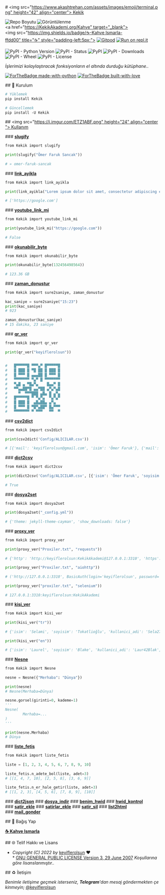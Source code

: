 # <img src="https://www.akashtrehan.com/assets/images/emoji/terminal.png" height="42" align="center"> Kekik 
  
 ![Repo Boyutu](https://img.shields.io/github/repo-size/keyiflerolsun/SpotifyTakipci) 
 ![Görüntülenme](https://hits.seeyoufarm.com/api/count/incr/badge.svg?url=https://github.com/keyiflerolsun/SpotifyTakipci&title=Görüntülenme) 
 <a href="https://KekikAkademi.org/Kahve" target="_blank"><img src="https://img.shields.io/badge/☕️-Kahve Ismarla-ffdd00" title="☕️" style="padding-left:5px;"></a> 
 [![Gitpod](https://img.shields.io/badge/Gitpod-Çalıştır-blue?logo=gitpod)](https://gitpod.io/#https://github.com/keyiflerolsun/SpotifyTakipci) 
 [![Run on repl.it](https://img.shields.io/badge/Replit-Çalıştır-green?logo=replit)](https://repl.it/github/keyiflerolsun/SpotifyTakipci) 
  
 ![PyPI - Python Version](https://img.shields.io/pypi/pyversions/Kekik) 
 ![PyPI - Status](https://img.shields.io/pypi/status/Kekik) 
 ![PyPI](https://img.shields.io/pypi/v/Kekik) 
 ![PyPI - Downloads](https://img.shields.io/pypi/dm/Kekik) 
 ![PyPI - Wheel](https://img.shields.io/pypi/wheel/Kekik) 
 ![PyPI - License](https://img.shields.io/pypi/l/Kekik) 
  
 *İşlerimizi kolaylaştıracak fonksiyonların el altında durduğu kütüphane..* 
  
 [![ForTheBadge made-with-python](http://ForTheBadge.com/images/badges/made-with-python.svg)](https://www.python.org/) 
 [![ForTheBadge built-with-love](http://ForTheBadge.com/images/badges/built-with-love.svg)](https://GitHub.com/keyiflerolsun/) 
  
 ## 🚀 Kurulum 
  
 ```bash 
 # Yüklemek 
 pip install Kekik 
  
 # Güncellemek 
 pip install -U Kekik 
 ``` 
  
 ## <img src="https://i.imgur.com/ETZ1ABF.png" height="24" align="center"> Kullanım 
  
 ### **[slugify](https://github.com/keyiflerolsun/Kekik/blob/main/Kekik/slugify.py)** 
 ```python 
 from Kekik import slugify 
  
 print(slugify("Ömer Faruk Sancak")) 
  
 # » omer-faruk-sancak 
 ``` 
  
 ### **[link_ayikla](https://github.com/keyiflerolsun/Kekik/blob/main/Kekik/link_islemleri.py)** 
 ```python 
 from Kekik import link_ayikla 
  
 print(link_ayikla("Lorem ipsum dolor sit amet, consectetur adipiscing elit. Praesent ornare nec turpis at mollis. Aenean iaculis metus libero, a rhoncus justo suscipit quis. Suspendisse sodales ante eros. Curabitur sagittis massa lacus, vel placerat turpis aliquet ac. Nulla porta cursus consequat. Etiam tristique vestibulum maximus. Vestibulum scelerisque vehicula ex, non feugiat eros placerat a. Cras eleifend cursus felis. Nullam pulvinar dictum purus, eu lobortis sapien posuere accumsan. Integer suscipit nisi diam, nec gravida eros malesuada a. Sed vestibulum sollicitudin ex ut volutpat. Phasellus non magna sed neque blandit vestibulum vitae nec ante. https://google.com Proin fringilla ligula nec metus sagittis venenatis.")) 
  
 # ['https://google.com'] 
 ``` 
  
 ### **[youtube_link_mi](https://github.com/keyiflerolsun/Kekik/blob/main/Kekik/link_islemleri.py)** 
 ```python 
 from Kekik import youtube_link_mi 
  
 print(youtube_link_mi("https://google.com")) 
  
 # False 
 ``` 
  
 ### **[okunabilir_byte](https://github.com/keyiflerolsun/Kekik/blob/main/Kekik/okunabilir_byte.py)** 
 ```python 
 from Kekik import okunabilir_byte 
  
 print(okunabilir_byte(132456498564)) 
  
 # 123.36 GB 
 ``` 
  
 ### **[zaman_donustur](https://github.com/keyiflerolsun/Kekik/blob/main/Kekik/zaman_donustur.py)** 
 ```python 
 from Kekik import sure2saniye, zaman_donustur 
  
 kac_saniye = sure2saniye("15:23") 
 print(kac_saniye) 
 # 923 
  
 zaman_donustur(kac_saniye) 
 # 15 dakika, 23 saniye 
 ``` 
  
 ### **[qr_ver](https://github.com/keyiflerolsun/Kekik/blob/main/Kekik/qr_ver.py)** 
 ```python 
 from Kekik import qr_ver 
  
 print(qr_ver("keyiflerolsun")) 
  
                           
 #   █▀▀▀▀▀█ ▀▀▀▄▀ █▀▀▀▀▀█   
 #   █ ███ █ ▀█ ██ █ ███ █   
 #   █ ▀▀▀ █ ▄▄▄██ █ ▀▀▀ █   
 #   ▀▀▀▀▀▀▀ ▀▄▀ █ ▀▀▀▀▀▀▀   
 #   ▀▄█ ▄ ▀█▄▀▄    █▄▄▀ █   
 #   ▀▀▄▄██▀█ ▄▄▀██ ▄▀▄▀▄█   
 #     ▀  ▀▀▀███ ▄█▄ █ ▄▀▄   
 #   █▀▀▀▀▀█ ▀ ▀▄▀▄  ▀▄▀▄▀   
 #   █ ███ █  ▄█▄██▄ ▄▀▄     
 #   █ ▀▀▀ █ ▀█▀▄██▀ █▄▀▀▀   
 #   ▀▀▀▀▀▀▀ ▀ ▀▀▀   ▀▀  ▀   
 ``` 
  
 ### **[csv2dict](https://github.com/keyiflerolsun/Kekik/blob/main/Kekik/csv2dict.py)** 
 ```python 
 from Kekik import csv2dict 
  
 print(csv2dict('Config/ALICILAR.csv')) 
  
 # [{'mail': 'keyiflerolsun@gmail.com', 'isim': 'Ömer Faruk'}, {'mail': 'bakalim@gmail.com', 'isim': ''}] 
 ``` 
  
 ### **[dict2csv](https://github.com/keyiflerolsun/Kekik/blob/main/Kekik/dict2csv.py)** 
 ```python 
 from Kekik import dict2csv 
  
 print(dict2csv('Config/ALICILAR.csv', [{'isim': 'Ömer Faruk', 'soyisim': 'Sancak'}, {'isim': 'Kekik', 'soyisim': 'Akademi'}])) 
  
 # True 
 ``` 
  
 ### **[dosya2set](https://github.com/keyiflerolsun/Kekik/blob/main/Kekik/dosya2set.py)** 
 ```python 
 from Kekik import dosya2set 
  
 print(dosya2set("_config.yml")) 
  
 # {'theme: jekyll-theme-cayman', 'show_downloads: false'} 
 ``` 
  
 ### **[proxy_ver](https://github.com/keyiflerolsun/Kekik/blob/main/Kekik/proxy_ver.py)** 
 ```python 
 from Kekik import proxy_ver 
  
 print(proxy_ver("Proxiler.txt", "requests")) 
  
 # {'http': 'http://keyiflerolsun:KekikAkademi@127.0.0.1:3310', 'https': 'http://keyiflerolsun:KekikAkademi@127.0.0.1:3310'} 
  
 print(proxy_ver("Proxiler.txt", "aiohttp")) 
  
 # ('http://127.0.0.1:3310', BasicAuth(login='keyiflerolsun', password='KekikAkademi', encoding='utf-8')) 
  
 print(proxy_ver("proxiler.txt", "selenium")) 
  
 # 127.0.0.1:3310:keyiflerolsun:KekikAkademi 
 ``` 
  
 ### **[kisi_ver](https://github.com/keyiflerolsun/Kekik/blob/main/Kekik/kisi_ver.py)** 
 ```python 
 from Kekik import kisi_ver 
  
 print(kisi_ver("tr")) 
  
 # {'isim': 'Selami', 'soyisim': 'Tokatlioğlu', 'kullanici_adi': 'Sela27Toka', 'biyografi': 'En bilge adamlar kendi yönlerini takip ederler.', 'profil_resmi': 'tmp/Sela27Toka.jpg'} 
  
 print(kisi_ver("en")) 
  
 # {'isim': 'Laurel', 'soyisim': 'Blake', 'kullanici_adi': 'Laur42Blak', 'biyografi': 'From little acorns mighty oaks do grow.', 'profil_resmi': 'tmp/Laur42Blak.jpg'} 
 ``` 
  
 ### **[Nesne](https://github.com/keyiflerolsun/Kekik/blob/main/Kekik/Nesne.py)** 
 ```python 
 from Kekik import Nesne 
  
 nesne = Nesne({"Merhaba": "Dünya"}) 
  
 print(nesne) 
 # Nesne(Merhaba=Dünya) 
  
 nesne.gorsel(girinti=0, kademe=1) 
 ''' 
 Nesne( 
         Merhaba=... 
 ) 
 ''' 
  
 print(nesne.Merhaba) 
 # Dünya 
 ``` 
  
 ### **[liste_fetis](https://github.com/keyiflerolsun/Kekik/blob/main/Kekik/liste_fetis.py)** 
 ```python 
 from Kekik import liste_fetis 
  
 liste = [1, 2, 3, 4, 5, 6, 7, 8, 9, 10] 
  
 liste_fetis.n_adete_bol(liste, adet=3) 
 # [[1, 4, 7, 10], [2, 5, 8], [3, 6, 9]] 
  
 liste_fetis.n_er_hale_getir(liste, adet=3) 
 # [[1, 2, 3], [4, 5, 6], [7, 8, 9], [10]] 
 ``` 
  
 ### **[dict2json](https://github.com/keyiflerolsun/Kekik/blob/main/Kekik/dict2json.py)** 
 ### **[dosya_indir](https://github.com/keyiflerolsun/Kekik/blob/main/Kekik/dosya_indir.py)** 
 ### **[benim_hwid](https://github.com/keyiflerolsun/Kekik/blob/main/Kekik/hwid_kontrol.py)** 
 ### **[hwid_kontrol](https://github.com/keyiflerolsun/Kekik/blob/main/Kekik/hwid_kontrol.py)** 
 ### **[satir_ekle](https://github.com/keyiflerolsun/Kekik/blob/main/Kekik/txt_fetis.py)** 
 ### **[satirlar_ekle](https://github.com/keyiflerolsun/Kekik/blob/main/Kekik/txt_fetis.py)** 
 ### **[satir_sil](https://github.com/keyiflerolsun/Kekik/blob/main/Kekik/txt_fetis.py)** 
 ### **[list2html](https://github.com/keyiflerolsun/Kekik/blob/main/Kekik/list2html.py)** 
 ### **[mail_gonder](https://github.com/keyiflerolsun/Kekik/blob/main/Kekik/mail_gonder.py)** 
  
 ## 💸 Bağış Yap 
  
 **[☕️ Kahve Ismarla](https://KekikAkademi.org/Kahve)** 
  
 ## 🌐 Telif Hakkı ve Lisans 
  
 * *Copyright (C) 2022 by* [keyiflerolsun](https://github.com/keyiflerolsun) ❤️️ 
 * [GNU GENERAL PUBLIC LICENSE Version 3, 29 June 2007](https://github.com/keyiflerolsun/Kekik/blob/master/LICENSE) *Koşullarına göre lisanslanmıştır..* 
  
 ## ♻️ İletişim 
  
 *Benimle iletişime geçmek isterseniz, **Telegram**'dan mesaj göndermekten çekinmeyin;* [@keyiflerolsun](https://t.me/KekikKahve) 
  
 ## 
 
